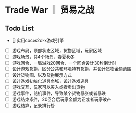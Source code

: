 # Trade War ｜ 贸易之战

## Todo List

- [] 实用cocos2d-x游戏引擎
- [ ] 游戏布局，顶部状态区域，货物区域，玩家区域
- [ ] 游戏场景，共4个场景，春夏秋冬
- [ ] 游戏回合，一局游戏20回合，一个回合设计30秒倒计时
- [ ] 设计游戏货物，区分公共和环境特有货物，并设计货物金额范围
- [ ] 设计货物图，以及货物展示方式
- [ ] 设计游戏初始化道具商城，设计游戏道具
- [ ] 游戏交互，玩家可以买入或者卖出货物
- [ ] 游戏事件，随机事件，导致某个货物暴涨或者暴跌
- [ ] 游戏结束条件，20回合后玩家金额为正或者玩家破产
- [ ] 游戏结算，记录排行榜
